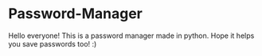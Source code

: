 # Password-Manager
Hello everyone! This is a password manager made in python. Hope it helps you save passwords too! :)
